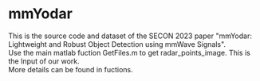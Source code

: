 # mmYodar
This is the source code and dataset of the SECON 2023 paper "mmYodar: Lightweight and Robust Object Detection using mmWave Signals". <br>
Use the main matlab fuction GetFiles.m to get radar_points_image. This is the Input of our work.<br>
More details can be found in fuctions.<br>
